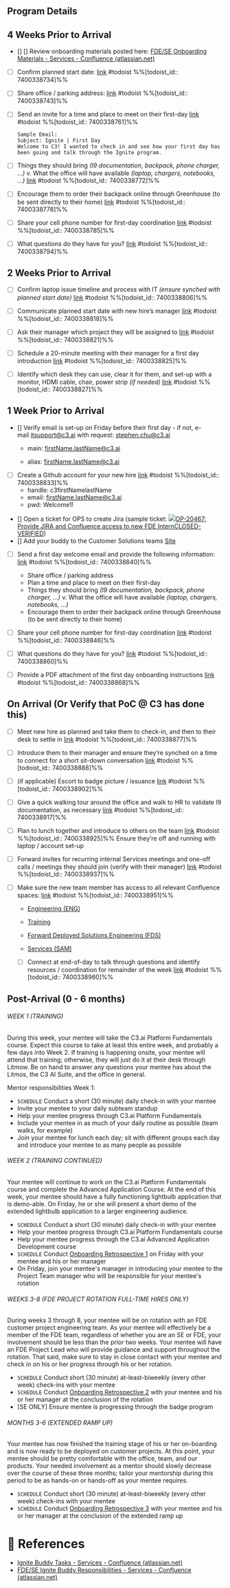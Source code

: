 ## Program Details

## 4 Weeks Prior to Arrival

- [] [] Review onboarding materials posted here: [FDE/SE Onboarding Materials - Services - Confluence (atlassian.net)](https://c3energy.atlassian.net/wiki/spaces/SAM/pages/8173748234/FDE+SE+Onboarding+Materials)

- [ ] Confirm planned start date: [link](https://todoist.com/showTask?id=7400338734) #todoist %%[todoist_id:: 7400338734]%%
	
- [ ] Share office / parking address: [link](https://todoist.com/showTask?id=7400338743) #todoist %%[todoist_id:: 7400338743]%%
	
- [ ] Send an invite for a time and place to meet on their first-day [link](https://todoist.com/showTask?id=7400338761) #todoist %%[todoist_id:: 7400338761]%%
	  
      Sample Email: 
      Subject: Ignite | First Day
      Welcome to C3! I wanted to check in and see how your first day has been going and talk through the Ignite program.
	
- [ ] Things they should bring _(I9 documentation, backpack, phone charger, …)_ v. What the office will have available _(laptop, chargers, notebooks, …)_ [link](https://todoist.com/showTask?id=7400338772) #todoist %%[todoist_id:: 7400338772]%%
	
- [ ] Encourage them to order their backpack online through Greenhouse (to be sent directly to their home) [link](https://todoist.com/showTask?id=7400338778) #todoist %%[todoist_id:: 7400338778]%%
	
- [ ] Share your cell phone number for first-day coordination [link](https://todoist.com/showTask?id=7400338785) #todoist %%[todoist_id:: 7400338785]%%
	
- [ ] What questions do they have for you? [link](https://todoist.com/showTask?id=7400338794) #todoist %%[todoist_id:: 7400338794]%%

## 2 Weeks Prior to Arrival

- [ ] Confirm laptop issue timeline and process with IT _(ensure synched with planned start date)_ [link](https://todoist.com/showTask?id=7400338806) #todoist %%[todoist_id:: 7400338806]%%
	
- [ ] Communicate planned start date with new hire’s manager [link](https://todoist.com/showTask?id=7400338818) #todoist %%[todoist_id:: 7400338818]%%
	  
- [ ] Ask their manager which project they will be assigned to [link](https://todoist.com/showTask?id=7400338821) #todoist %%[todoist_id:: 7400338821]%%
	
- [ ] Schedule a 20-minute meeting with their manager for a first day introduction [link](https://todoist.com/showTask?id=7400338825) #todoist %%[todoist_id:: 7400338825]%%
	
- [ ] Identify which desk they can use, clear it for them, and set-up with a monitor, HDMI cable, chair, power strip _(if needed)_ [link](https://todoist.com/showTask?id=7400338827) #todoist %%[todoist_id:: 7400338827]%%

## 1 Week Prior to Arrival

- [] Verify email is set-up on Friday before their first day - if not, e-mail [itsupport@c3.ai](mailto:itsupport@c3.ai "mailto:itsupport@c3.ai") with request: stephen.chu@c3.ai
	
	- main: [firstName.lastName@c3.ai](mailto:firstName.lastName@c3.ai "mailto:firstName.lastName@c3.ai")
		
	- alias: [firstName.lastName@c3.ai](mailto:firstName.lastName@c3.ai "mailto:firstName.lastName@c3.ai")

- [ ] Create a Github account for your new hire [link](https://todoist.com/showTask?id=7400338833) #todoist %%[todoist_id:: 7400338833]%%
	- handle: c3firstNamelastName
	- email: firstName.lastName@c3.ai
	- pwd: Welcome1!
- [] Open a ticket for OPS to create Jira (sample ticket: [![](https://c3energy.atlassian.net/images/icons/issuetypes/blank.png)OP-20467: Provide JIRA and Confluence access to new FDE InternCLOSED-VERIFIED](https://c3energy.atlassian.net/browse/OP-20467))
- [] Add your buddy to the Customer Solutions teams [Site](https://teams.microsoft.com/l/entity/2a527703-1f6f-4559-a332-d8a7d288cd88/_djb2_msteams_prefix_833696148?context=%7B%22subEntityId%22%3Anull%2C%22channelId%22%3A%2219%3A73keFUipTgZLtGiOwic3rhriOqz5u24Wszfe5SG_f5k1%40thread.tacv2%22%7D&groupId=b5429456-faff-425b-b266-2bdc10c5b21e&tenantId=53ad779a-93e7-485c-ba20-ac8290d7252b&allowXTenantAccess=false "https://teams.microsoft.com/l/entity/2a527703-1f6f-4559-a332-d8a7d288cd88/_djb2_msteams_prefix_833696148?context=%7B%22subEntityId%22%3Anull%2C%22channelId%22%3A%2219%3A73keFUipTgZLtGiOwic3rhriOqz5u24Wszfe5SG_f5k1%40thread.tacv2%22%7D&groupId=b5429456-faff-425b-b266-2bdc10c5b21e&tenantId=53ad779a-93e7-485c-ba20-ac8290d7252b&allowXTenantAccess=false")

- [ ] Send a first day welcome email and provide the following information: [link](https://todoist.com/showTask?id=7400338840) #todoist %%[todoist_id:: 7400338840]%%

	- Share office / parking address
	- Plan a time and place to meet on their first-day
	- Things they should bring _(I9 documentation, backpack, phone charger, …)_ v. What the office will have available _(laptop, chargers, notebooks, …)_
	- Encourage them to order their backpack online through Greenhouse (to be sent directly to their home)
	
- [ ] Share your cell phone number for first-day coordination [link](https://todoist.com/showTask?id=7400338846) #todoist %%[todoist_id:: 7400338846]%%
	
- [ ] What questions do they have for you? [link](https://todoist.com/showTask?id=7400338860) #todoist %%[todoist_id:: 7400338860]%%
	
- [ ] Provide a PDF attachment of the first day onboarding instructions [link](https://todoist.com/showTask?id=7400338868) #todoist %%[todoist_id:: 7400338868]%%

## On Arrival (Or Verify that PoC @ C3 has done this)

- [ ] Meet new hire as planned and take them to check-in, and then to their desk to settle in [link](https://todoist.com/showTask?id=7400338877) #todoist %%[todoist_id:: 7400338877]%%
	
- [ ] Introduce them to their manager and ensure they’re synched on a time to connect for a short sit-down conversation [link](https://todoist.com/showTask?id=7400338888) #todoist %%[todoist_id:: 7400338888]%%
	
- [ ] (if applicable) Escort to badge picture / issuance [link](https://todoist.com/showTask?id=7400338902) #todoist %%[todoist_id:: 7400338902]%%
	
- [ ] Give a quick walking tour around the office and walk to HR to validate I9 documentation, as necessary [link](https://todoist.com/showTask?id=7400338917) #todoist %%[todoist_id:: 7400338917]%%
	  
- [ ] Plan to lunch together and introduce to others on the team [link](https://todoist.com/showTask?id=7400338925) #todoist %%[todoist_id:: 7400338925]%%
	Ensure they’re off and running with laptop / account set-up
	
- [ ] Forward invites for recurring internal Services meetings and one-off calls / meetings they should join (verify with their manager) [link](https://todoist.com/showTask?id=7400338937) #todoist %%[todoist_id:: 7400338937]%%
	
- [ ] Make sure the new team member has access to all relevant Confluence spaces: [link](https://todoist.com/showTask?id=7400338951) #todoist %%[todoist_id:: 7400338951]%%
	
	- [Engineering (ENG)](https://c3energy.atlassian.net/wiki/spaces/ENG/overview "https://c3energy.atlassian.net/wiki/spaces/ENG/overview")
		
	- [Training](https://c3energy.atlassian.net/wiki/spaces/ET/overview "https://c3energy.atlassian.net/wiki/spaces/ET/overview")
		
	- [Forward Deployed Solutions Engineering (FDS)](https://c3energy.atlassian.net/wiki/spaces/FDS "/wiki/spaces/FDS")
		
	- [Services (SAM)](https://c3energy.atlassian.net/wiki/spaces/SAM/overview "https://c3energy.atlassian.net/wiki/spaces/SAM/overview")
		
	- [ ] Connect at end-of-day to talk through questions and identify resources / coordination for remainder of the week [link](https://todoist.com/showTask?id=7400338960) #todoist %%[todoist_id:: 7400338960]%%

## Post-Arrival (0 - 6 months)

###### WEEK 1 (TRAINING)

During this week, your mentee will take the C3.ai Platform Fundamentals course. Expect this course to take at least this entire week, and probably a few days into Week 2. If training is happening onsite, your mentee will attend that training; otherwise, they will just do it at their desk through Litmow. Be on hand to answer any questions your mentee has about the Litmos, the C3 AI Suite, and the office in general.

Mentor responsibilities Week 1:

- `SCHEDULE` Conduct a short (30 minute) daily check-in with your mentee
- Invite your mentee to your daily subteam standup
- Help your mentee progress through C3.ai Platform Fundamentals
- Include your mentee in as much of your daily routine as possible (team walks, for example)
- Join your mentee for lunch each day; sit with different groups each day and introduce your mentee to as many people as possible

###### WEEK 2 (TRAINING CONTINUED)

Your mentee will continue to work on the C3.ai Platform Fundamentals course and complete the Advanced Application Course. At the end of this week, your mentee should have a fully functioning lightbulb application that is demo-able. On Friday, he or she will present a short demo of the extended lightbulb application to a larger engineering audience. 

- `SCHEDULE` Conduct a short (30 minute) daily check-in with your mentee
- Help your mentee progress through C3.ai Platform Fundamentals course
- Help your mentee progress through the C3.ai Advanced Application Development course
- `SCHEDULE` Conduct [Onboarding Retrospective 1](https://c3energy.atlassian.net/wiki/spaces/SAM/pages/946438200/Retrospective+1+-+C3+AI+Suite+Fundamentals) on Friday with your mentee and his or her manager
- On Friday, join your mentee's manager in introducing your mentee to the Project Team manager who will be responsible for your mentee's rotation

###### WEEKS 3-8 (FDE PROJECT ROTATION FULL-TIME HIRES ONLY)

During weeks 3 through 8, your mentee will be on rotation with an FDE customer project engineering team. As your mentee will effectively be a member of the FDE team, regardless of whether you are an SE or FDE, your involvement should be less than the prior two weeks. Your mentee will have an FDE Project Lead who will provide guidance and support throughout the rotation. That said, make sure to stay in close contact with your mentee and check in on his or her progress through his or her rotation.

- `SCHEDULE` Conduct short (30 minute) at-least-biweekly (every other week) check-ins with your mentee
- `SCHEDULE` Conduct [Onboarding Retrospective 2](https://c3energy.atlassian.net/wiki/spaces/SAM/pages/946438628/Retrospective+2+-+FDE+Customer+Project+Onboarding+Rotation) with your mentee and his or her manager at the conclusion of the rotation
- [SE ONLY] Ensure mentee is progressing through the badge program

###### MONTHS 3-6 (EXTENDED RAMP UP)

Your mentee has now finished the training stage of his or her on-boarding and is now ready to be deployed on customer projects. At this point, your mentee should be pretty comfortable with the office, team, and our products. Your needed involvement as a mentor should slowly decrease over the course of these three months; tailor your mentorship during this period to be as hands-on or hands-off as your mentee requires.

- `SCHEDULE` Conduct short (30 minute) at-least-biweekly (every other week) check-ins with your mentee
- `SCHEDULE` Conduct [Onboarding Retrospective 3](https://c3energy.atlassian.net/wiki/spaces/SAM/pages/949158061/Retrospective+3+-+FDE+Onboarding+and+Mentorship) with your mentee and his or her manager at the conclusion of the extended ramp up
  

# 🔗 References

- [Ignite Buddy Tasks - Services - Confluence (atlassian.net)](https://c3energy.atlassian.net/wiki/spaces/SAM/pages/2601812999/Ignite+Buddy+Tasks)
- [FDE/SE Ignite Buddy Responsibilities - Services - Confluence (atlassian.net)](https://c3energy.atlassian.net/wiki/spaces/SAM/pages/8173748436/FDE+SE+Ignite+Buddy+Responsibilities)
